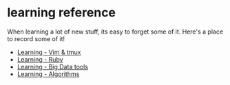 # learning reference
When learning a lot of new stuff, its easy to forget some of it. Here's a place to record some of it!

- [Learning - Vim & tmux](https://github.com/prazgaitis/learning-vim-tmux)
- [Learning - Ruby](https://github.com/prazgaitis/learning-ruby)
- [Learning - Big Data tools](https://github.com/prazgaitis/learning-big-data)
- [Learning - Algorithms](https://github.com/prazgaitis/learning-algos)
